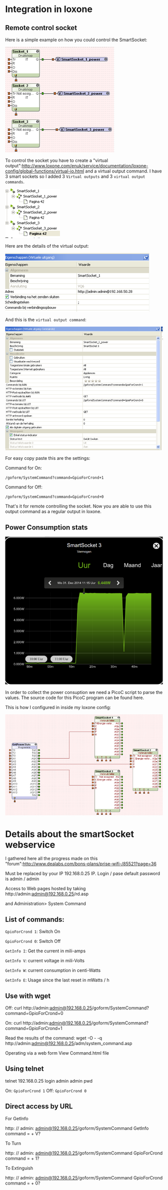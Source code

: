 # Integration in loxone

## Remote control socket

Here is a simple example on how you could control the SmartSocket:

![Example on how to control the socket](img/power_control.png)

To control the socket you have to create a "virtual output":http://www.loxone.com/enuk/service/documentation/loxone-config/global-functions/virtual-io.html and a virtual output command.
I have 3 smart sockets so I added 3 `Virtual outputs` and 3 `virtual output commands`.

![My virtual outputs](img/virtual_output.png)

Here are the details of the virtual output:

![virtual output details](img/virtual_output_settings.png)

And this is the `virtual output command`:

![virtual output command details](img/virtual_output_command.png)

For easy copy paste this are the settings:

Command for On:

    /goform/SystemCommand?command=GpioForCrond+1

Command for Off:

    /goform/SystemCommand?command=GpioForCrond+0

That's it for remote controlling the socket.
Now you are able to use this output command as a regular output in loxone.

## Power Consumption stats

![Power Consumption](img/socket3.png)

In order to collect the power consuption we need a PicoC script to parse the values.
The source code for this PicoC program can be found here.

This is how I configured in inside my loxone config:

![Power Consumption config](img/powerstats.png)



# Details about the smartSocket webservice

I gathered here all the progress made on this "forum":http://www.dealabs.com/bons-plans/prise-wifi-/85521?page=36

Must be replaced by your IP 192.168.0.25 IP. Login / pase default password is admin / admin

Access to Web pages hosted by taking
http://admin:admin@192.168.0.25/rd.asp

and Administration> System Command

## List of commands:

`GpioForCrond 1`: Switch On

`GpioForCrond 0`: Switch Off

`GetInfo I`: Get the current in mili-amps

`GetInfo V`: current voltage in mili-Volts

`GetInfo W`: current consumption in centi-Watts

`GetInfo E`: Usage since the last reset in mWatts / h

## Use with wget
Off:
    curl http://admin:admin@192.168.0.25/goform/SystemCommand?command=GpioForCrond+0

On:
    curl http://admin:admin@192.168.0.25/goform/SystemCommand?command=GpioForCrond+1

Read the results of the command: wget -O - -q http://admin:admin@192.168.0.25/adm/system_command.asp

Operating via a web form
View Command.html file

## Using telnet

telnet 192.168.0.25 login admin admin pwd

On: `GpioForCrond 1`
Off: `GpioForCrond 0`


## Direct access by URL
For GetInfo

http: // admin: admin@192.168.0.25/goform/SystemCommand GetInfo command = + V?

To Turn

http: // admin: admin@192.168.0.25/goform/SystemCommand GpioForCrond command = + 1?

To Extinguish

http: // admin: admin@192.168.0.25/goform/SystemCommand GpioForCrond command = + 0?
